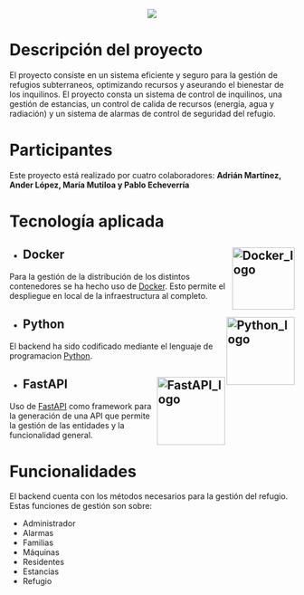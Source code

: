 <p align="center">
<img src=https://github.com/user-attachments/assets/0f691f76-f002-4307-a6c1-043ea82558e4>
</p>

# Descripción del proyecto
El proyecto consiste en un sistema eficiente y seguro para la gestión de refugios subterraneos, optimizando recursos y aseurando el bienestar de los inquilinos. 
El proyecto consta un sistema de control de inquilinos, una gestión de estancias, un control de calida de recursos (energía, agua y radiación) y un sistema de alarmas de control de seguridad del refugio.

# Participantes
Este proyecto está realizado por cuatro colaboradores: **Adrián Martínez, Ander López, María Mutiloa y Pablo Echeverría**

# Tecnología aplicada
- ## Docker <img align="right" width="110" alt="Docker_logo" src=https://github.com/user-attachments/assets/823251b5-a8b9-411d-a3f5-5d0bc68a4cc0>
Para la gestión de la distribución de los distintos contenedores se ha hecho uso de [Docker](https://www.docker.com/). Esto permite el despliegue en local de la infraestructura al completo. 

- ## Python <img align="right" width="120" alt="Python_logo" src=https://github.com/user-attachments/assets/47d7a8a2-13c4-4da9-9d98-0348ead7e1ec>
El backend ha sido codificado mediante el lenguaje de programacion [Python](https://www.python.org/). 

- ## FastAPI <img align="right" width="120" alt="FastAPI_logo" src=https://github.com/user-attachments/assets/123d5480-58d8-4c6b-98a3-ce76cc4de5e4>
Uso de [FastAPI](https://fastapi.tiangolo.com/) como framework para la generación de una API que permite la gestión de las entidades y la funcionalidad general.

# Funcionalidades
El backend cuenta con los métodos necesarios para la gestión del refugio. Estas funciones de gestión son sobre: 
* Administrador
* Alarmas
* Familias
* Máquinas
* Residentes
* Estancias
* Refugio
